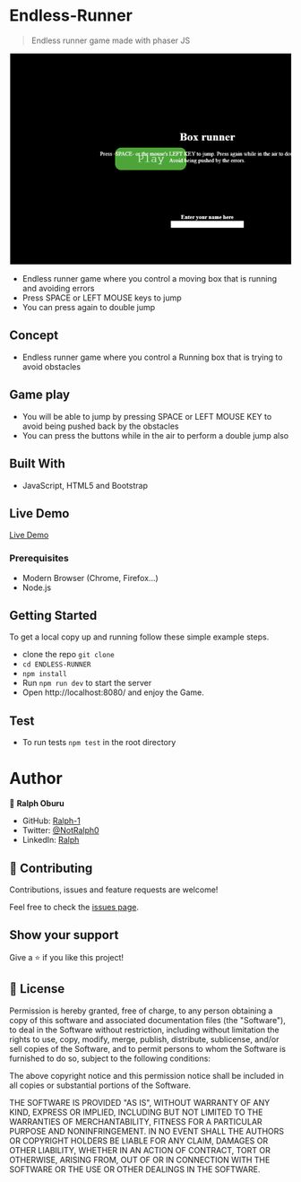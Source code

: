 # Endless-Runner

> Endless runner game made with phaser JS

![screenshot](./screenshot.png)

- Endless runner game where you control a moving box that is running and avoiding errors
- Press SPACE or LEFT MOUSE keys to jump
- You can press again to double jump

## Concept

- Endless runner game where you control a Running box that is trying to avoid obstacles

## Game play

- You will be able to jump by pressing SPACE or LEFT MOUSE KEY to avoid being pushed back by the obstacles
- You can press the buttons while in the air to perform a double jump also

## Built With 

- JavaScript, HTML5 and Bootstrap

## Live Demo

[Live Demo](https://60fc1db24103d720d5335c90--adoring-turing-b7fcf6.netlify.app/)
### Prerequisites

- Modern Browser (Chrome, Firefox...)
- Node.js
## Getting Started

To get a local copy up and running follow these simple example steps.

- clone the repo  `git clone `
- `cd ENDLESS-RUNNER`
- `npm install`
- Run `npm run dev` to start the server
- Open http://localhost:8080/ and enjoy the Game.

## Test

- To run tests `npm test` in the root directory

# Author

👤 **Ralph Oburu**

- GitHub: [Ralph-1](https://github.com/Ralph-1)
- Twitter: [@NotRalph0](https://twitter.com/NotRalph0)
- LinkedIn: [Ralph](https://www.linkedin.com/in/ralph-oburu)

## 🤝 Contributing

Contributions, issues and feature requests are welcome!

Feel free to check the [issues page](https://github.com/Ralph-1/Endless-Runner/issues).

## Show your support

Give a ⭐️ if you like this project!

## 📝 License

Permission is hereby granted, free of charge, to any person obtaining a copy of this software and associated documentation files (the "Software"), to deal in the Software without restriction, including without limitation the rights to use, copy, modify, merge, publish, distribute, sublicense, and/or sell copies of the Software, and to permit persons to whom the Software is furnished to do so, subject to the following conditions:

The above copyright notice and this permission notice shall be included in all copies or substantial portions of the Software.

THE SOFTWARE IS PROVIDED "AS IS", WITHOUT WARRANTY OF ANY KIND, EXPRESS OR IMPLIED, INCLUDING BUT NOT LIMITED TO THE WARRANTIES OF MERCHANTABILITY, FITNESS FOR A PARTICULAR PURPOSE AND NONINFRINGEMENT. IN NO EVENT SHALL THE AUTHORS OR COPYRIGHT HOLDERS BE LIABLE FOR ANY CLAIM, DAMAGES OR OTHER LIABILITY, WHETHER IN AN ACTION OF CONTRACT, TORT OR OTHERWISE, ARISING FROM, OUT OF OR IN CONNECTION WITH THE SOFTWARE OR THE USE OR OTHER DEALINGS IN THE SOFTWARE.
